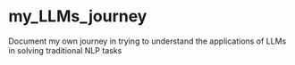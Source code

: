# my_LLMs_journey
Document my own journey in trying to understand the applications of LLMs in solving traditional NLP tasks
